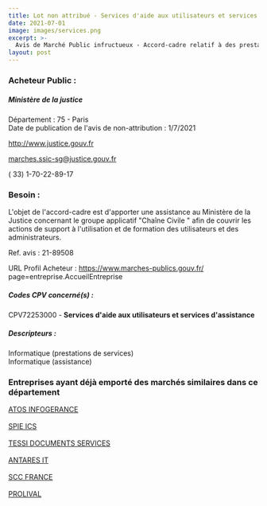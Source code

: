 ```yaml
---
title: Lot non attribué - Services d'aide aux utilisateurs et services d'assistance
date: 2021-07-01
image: images/services.png
excerpt: >-
  Avis de Marché Public infructueux - Accord-cadre relatif à des prestations de support à l'utilisation du groupe applicatif "Chaîne Civile " et services associés
layout: post
---
```


### Acheteur Public :
##### Ministère de la justice
Département : 75 - Paris<br/>
Date de publication de l'avis de non-attribution : 1/7/2021


http://www.justice.gouv.fr

marches.ssic-sg@justice.gouv.fr

( 33) 1-70-22-89-17
### Besoin :

L'objet de l'accord-cadre est d'apporter une assistance au Ministère de la Justice concernant le groupe applicatif "Chaîne Civile " afin de couvrir les actions de support à l'utilisation et de formation des utilisateurs et des administrateurs.

Ref. avis : 21-89508

URL Profil Acheteur : https://www.marches-publics.gouv.fr/ page=entreprise.AccueilEntreprise

##### Codes CPV concerné(s) :
CPV72253000 - **Services d'aide aux utilisateurs et services d'assistance** <br/>

##### Descripteurs :
Informatique (prestations de services) <br/>
Informatique (assistance) <br/>

### Entreprises ayant déjà emporté des marchés similaires dans ce département
<a href="/entreprise-543/siren-064502636">ATOS INFOGERANCE</a><br/><br/>
<a href="/entreprise-546/siren-319060075">SPIE ICS</a><br/><br/>
<a href="/entreprise-547/siren-326803582">TESSI DOCUMENTS SERVICES</a><br/><br/>
<a href="/entreprise-558/siren-418395315">ANTARES IT</a><br/><br/>
<a href="/entreprise-559/siren-424982650">SCC FRANCE</a><br/><br/>
<a href="/entreprise-582/siren-950328419">PROLIVAL</a><br/><br/>
